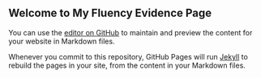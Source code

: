 ## Welcome to My Fluency Evidence Page

You can use the [editor on GitHub](https://github.com/Lytle-Phil/CIT261-GEDEBORG/edit/master/README.md) to maintain and preview the content for your website in Markdown files.

Whenever you commit to this repository, GitHub Pages will run [Jekyll](https://jekyllrb.com/) to rebuild the pages in your site, from the content in your Markdown files.

<!--### Markdown-->

<!--Markdown is a lightweight and easy-to-use syntax for styling your writing. It includes conventions for

<!--```markdown
Syntax highlighted code block-->

<!--# Header 1
## Header 2
### Header 3-->

<!--- Bulleted
- List
-->
<!--1. Numbered
2. List
-->
<!--**Bold** and _Italic_ and `Code` text
-->
<!--[Link](url) and ![Image](src)
```
-->
<!--For more details see [GitHub Flavored Markdown](https://guides.github.com/features/mastering-markdown/).
-->
<!--### Jekyll Themes
-->
<!--Your Pages site will use the layout and styles from the Jekyll theme you have selected in your [repository settings](https://github.com/Lytle-Phil/CIT261-GEDEBORG/settings). The name of this theme is saved in the Jekyll `_config.yml` configuration file.-->

<!--### Support or Contact
-->
<!--Having trouble with Pages? Check out our [documentation](https://help.github.com/categories/github-pages-basics/) or [contact support](https://github.com/contact) and we’ll help you sort it out.
-->
